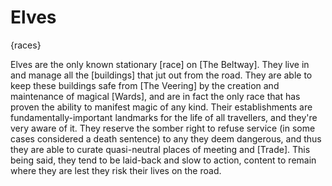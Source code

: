 # Elves

{races}

Elves are the only known stationary [race] on [The Beltway]. They live in and manage all the [buildings] that jut out from the road. They are able to keep these buildings safe from [The Veering] by the creation and maintenance of magical [Wards], and are in fact the only race that has proven the ability to manifest magic of any kind. Their establishments are fundamentally-important landmarks for the life of all travellers, and they're very aware of it. They reserve the somber right to refuse service (in some cases considered a death sentence) to any they deem dangerous, and thus they are able to curate quasi-neutral places of meeting and [Trade]. This being said, they tend to be laid-back and slow to action, content to remain where they are lest they risk their lives on the road.